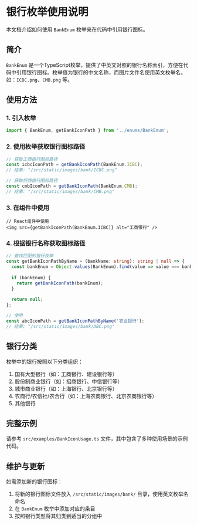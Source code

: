 # 银行枚举使用说明

本文档介绍如何使用 `BankEnum` 枚举来在代码中引用银行图标。

## 简介

`BankEnum` 是一个TypeScript枚举，提供了中英文对照的银行名称索引，方便在代码中引用银行图标。枚举值为银行的中文名称，而图片文件名使用英文枚举名，如：`ICBC.png`、`CMB.png` 等。

## 使用方法

### 1. 引入枚举

```typescript
import { BankEnum, getBankIconPath } from '../enums/BankEnum';
```

### 2. 使用枚举获取银行图标路径

```typescript
// 获取工商银行图标路径
const icbcIconPath = getBankIconPath(BankEnum.ICBC);
// 结果: "/src/static/images/bank/ICBC.png"

// 获取招商银行图标路径
const cmbIconPath = getBankIconPath(BankEnum.CMB);
// 结果: "/src/static/images/bank/CMB.png"
```

### 3. 在组件中使用

```tsx
// React组件中使用
<img src={getBankIconPath(BankEnum.ICBC)} alt="工商银行" />
```

### 4. 根据银行名称获取图标路径

```typescript
// 查找匹配的银行枚举
const getBankIconPathByName = (bankName: string): string | null => {
  const bankEnum = Object.values(BankEnum).find(value => value === bankName);
  
  if (bankEnum) {
    return getBankIconPath(bankEnum);
  }
  
  return null;
};

// 使用
const abcIconPath = getBankIconPathByName('农业银行');
// 结果: "/src/static/images/bank/ABC.png"
```

## 银行分类

枚举中的银行按照以下分类组织：

1. 国有大型银行（如：工商银行、建设银行等）
2. 股份制商业银行（如：招商银行、中信银行等）
3. 城市商业银行（如：上海银行、北京银行等）
4. 农商行/农信社/农合行（如：上海农商银行、北京农商银行等）
5. 其他银行

## 完整示例

请参考 `src/examples/BankIconUsage.ts` 文件，其中包含了多种使用场景的示例代码。

## 维护与更新

如需添加新的银行图标：

1. 将新的银行图标文件放入 `/src/static/images/bank/` 目录，使用英文枚举名命名
2. 在 `BankEnum` 枚举中添加对应的条目
3. 按照银行类型将其归类到适当的分组中 